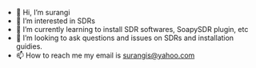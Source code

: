 - 👋 Hi, I’m surangi
- 👀 I’m interested in SDRs
- 🌱 I’m currently learning to install SDR softwares, SoapySDR plugin, etc
- 💞️ I’m looking to ask questions and issues on SDRs and installation guidies.
- 📫 How to reach me my email is surangis@yahoo.com

<!---
surangis/surangis is a ✨ special ✨ repository because its `README.md` (this file) appears on your GitHub profile.
You can click the Preview link to take a look at your changes.
--->
